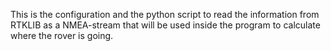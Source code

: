 This is the configuration and the python script to read the information from RTKLIB as a NMEA-stream that will be used inside the program to calculate where the rover is going.
